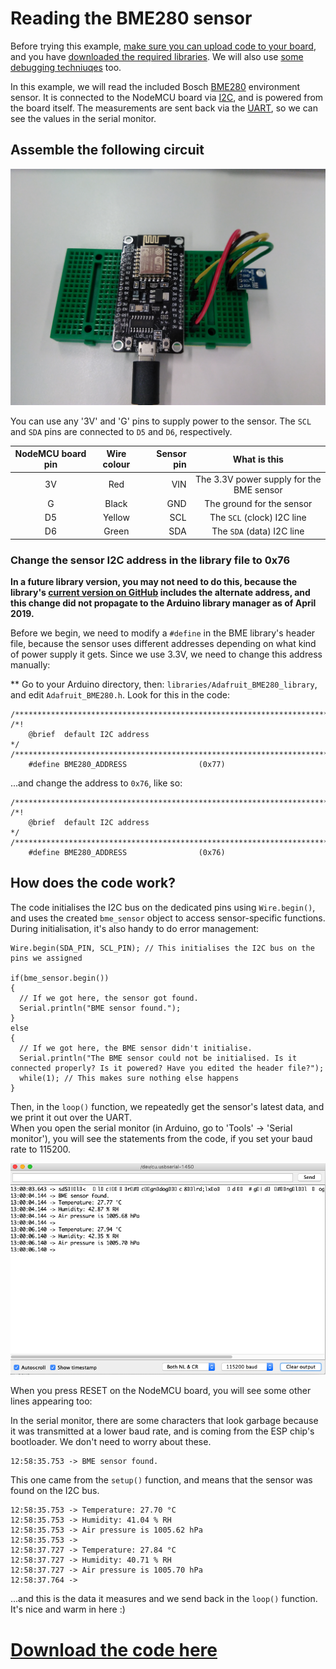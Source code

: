 # Reading the BME280 sensor

Before trying this example, [make sure you can upload code to your board](getting_started.md), and you have [downloaded the required libraries](arduino.md). We will also use [some debugging techniuqes](debug.md) too.

In this example, we will read the included Bosch [BME280]((https://www.bosch-sensortec.com/bst/products/all_products/bme280)) environment sensor. It is connected to the NodeMCU board via [I2C](glossary.md), and is powered from the board itself. The measurements are sent back via the [UART](glossary.md), so we can see the values in the serial monitor.

## Assemble the following circuit

![bme_assembled](images/bme_assembled.jpg)

You can use any '3V' and 'G' pins to supply power to the sensor. The `SCL` and `SDA` pins are connected to `D5` and `D6`, respectively.

| NodeMCU board pin | Wire colour | Sensor pin | What is this |
|:------------:|:------------:|---------:|:--------:|
| 3V | Red | VIN | The 3.3V power supply for the BME sensor |
| G | Black | GND | The ground for the sensor |
| D5 | Yellow | SCL | The `SCL` (clock) I2C line |
| D6 | Green | SDA | The `SDA` (data) I2C line |

### Change the sensor I2C address in the library file to 0x76

**In a future library version, you may not need to do this, because the library's [current version on GitHub](https://github.com/adafruit/Adafruit_BME280_Library/blob/master/Adafruit_BME280.h) includes the alternate address, and this change did not propagate to the Arduino library manager as of April 2019.**

Before we begin, we need to modify a `#define` in the BME library's header file, because the sensor uses different addresses depending on what kind of power supply it gets. Since we use 3.3V, we need to change this address manually:  

** Go to your Arduino directory, then: `libraries/Adafruit_BME280_library`, and edit `Adafruit_BME280.h`. Look for this in the code:
```
/**************************************************************************/
/*! 
    @brief  default I2C address
*/
/**************************************************************************/
    #define BME280_ADDRESS                (0x77)
```

...and change the address to `0x76`, like so:

```
/**************************************************************************/
/*! 
    @brief  default I2C address
*/
/**************************************************************************/
    #define BME280_ADDRESS                (0x76)
```

## How does the code work?

The code initialises the I2C bus on the dedicated pins using `Wire.begin()`, and uses the created `bme_sensor` object to access sensor-specific functions. During initialisation, it's also handy to do error management:

```
Wire.begin(SDA_PIN, SCL_PIN); // This initialises the I2C bus on the pins we assigned

if(bme_sensor.begin())
{
  // If we got here, the sensor got found.
  Serial.println("BME sensor found.");
}
else
{
  // If we got here, the BME sensor didn't initialise.
  Serial.println("The BME sensor could not be initialised. Is it connected properly? Is it powered? Have you edited the header file?");
  while(1); // This makes sure nothing else happens
}

```
Then, in the `loop()` function, we repeatedly get the sensor's latest data, and we print it out over the UART.  
When you open the serial monitor (in Arduino, go to 'Tools' -> 'Serial monitor'), you will see the statements from the code, if you set your baud rate to 115200.

![sensor_messages](images/sensor_messages.png)

When you press RESET on the NodeMCU board, you will see some other lines appearing too:

In the serial monitor, there are some characters that look garbage because it was transmitted at a lower baud rate, and is coming from the ESP chip's bootloader. We don't need to worry about these.  
```
12:58:35.753 -> BME sensor found.
```
This one came from the `setup()` function, and means that the sensor was found on the I2C bus.

```
12:58:35.753 -> Temperature: 27.70 °C
12:58:35.753 -> Humidity: 41.04 % RH
12:58:35.753 -> Air pressure is 1005.62 hPa
12:58:35.753 -> 
12:58:37.727 -> Temperature: 27.84 °C
12:58:37.727 -> Humidity: 40.71 % RH
12:58:37.727 -> Air pressure is 1005.70 hPa
12:58:37.764 -> 
```
...and this is the data it measures and we send back in the `loop()` function. It's nice and warm in here :)

# [Download the code here](arduino_code_files/bme_sensor/bme_sensor.ino)

